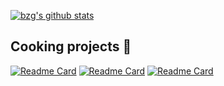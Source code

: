 [![bzg's github stats](https://github-readme-stats.vercel.app/api?username=ga2r&title_color=fff&icon_color=79ff97&text_color=9f9f9f&bg_color=151515)](https://github.com/bzg/github-readme-stats)  

## Cooking projects 🍳

[![Readme Card](https://github-readme-stats.vercel.app/api/pin/?username=InseeFrLab&repo=onyxia-ui&show_owner=true&&title_color=fff&icon_color=f9f9f9&text_color=9f9f9f&bg_color=151515)](https://github.com/InseeFrLab/onyxia-ui)
[![Readme Card](https://github-readme-stats.vercel.app/api/pin/?username=ga2r&repo=powerhooks&&title_color=fff&icon_color=f9f9f9&text_color=9f9f9f&bg_color=151515)](https://www.powerhooks.dev)
[![Readme Card](https://github-readme-stats.vercel.app/api/pin/?username=ga2r&repo=tsafe&&title_color=fff&icon_color=f9f9f9&text_color=9f9f9f&bg_color=151515)](https://github.com/garronej/tsafe)

